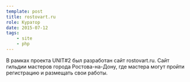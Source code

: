 ```yaml
---
template: post
title: rostovart.ru
role: Куратор
date: 2015-07-12
tags:
    - site
    - php
---
```


В рамках проекта UNIT#2 был разработан сайт rostovart.ru. Сайт гильдии мастеров города Ростова-на-Дону, где мастера могут пройти регистрацию и размещать свои работы.
